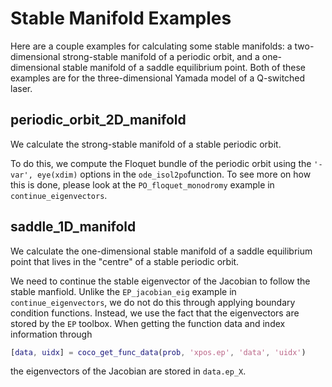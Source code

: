# Stable Manifold Examples

Here are a couple examples for calculating some stable manifolds: a two-dimensional strong-stable manifold of a periodic orbit, and a one-dimensional stable manifold of a saddle equilibrium point. Both of these examples are for the three-dimensional Yamada model of a Q-switched laser.

## periodic_orbit_2D_manifold

We calculate the strong-stable manifold of a stable periodic orbit.

To do this, we compute the Floquet bundle of the periodic orbit using the `'-var', eye(xdim)` options in the `ode_isol2po`function. To see more on how this is done, please look at the `PO_floquet_monodromy` example in `continue_eigenvectors`.


## saddle_1D_manifold

We calculate the one-dimensional stable manifold of a saddle equilibrium point that lives in the "centre" of a stable periodic orbit.

We need to continue the stable eigenvector of the Jacobian to follow the stable manfiold. Unlike the `EP_jacobian_eig` example in `continue_eigenvectors`, we do not do this through applying boundary condition functions. Instead, we use the fact that the eigenvectors are stored by the `EP` toolbox. When getting the function data and index information through
```MATLAB
[data, uidx] = coco_get_func_data(prob, 'xpos.ep', 'data', 'uidx')
```
the eigenvectors of the Jacobian are stored in `data.ep_X`.